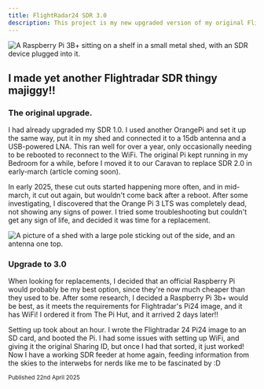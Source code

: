 ```yaml
---
title: FlightRadar24 SDR 3.0
description: This project is my new upgraded version of my original Flightradar24 SDR, using a Raspberry Pi 3b+, a nooelec smart NESDR and a 15db 1090MHz antenna.
---
```

![A Raspberry Pi 3B+ sitting on a shelf in a small metal shed, with an SDR device plugged into it.](https://imagedelivery.net/8mDeb5dj0w69F4TILSzPUQ/46f70531-0e9c-485b-4659-40f8248fd700/largesquare)

## I made yet another Flightradar SDR thingy majiggy!!

### The original upgrade.
I had already upgraded my SDR 1.0. I used another OrangePi and set it up the same way, put it in my shed and connected it to a 15db antenna and a USB-powered LNA. This ran well for over a year, only occasionally needing to be rebooted to reconnect to the WiFi. The original Pi kept running in my Bedroom for a while, before I moved it to our Caravan to replace SDR 2.0 in early-march (article coming soon).

In early 2025, these cut outs started happening more often, and in mid-march, it cut out again, but wouldn't come back after a reboot. After some investigating, I discovered that the Orange Pi 3 LTS was completely dead, not showing any signs of power. I tried some troubleshooting but couldn't get any sign of life, and decided it was time for a replacement.

![A picture of a shed with a large pole sticking out of the side, and an antenna one top.](https://imagedelivery.net/8mDeb5dj0w69F4TILSzPUQ/4ddd5931-1908-45b4-5baa-af528dfac800/mediumshrink)

### Upgrade to 3.0
When looking for replacements, I decided that an official Raspberry Pi would probably be my best option, since they're now much cheaper than they used to be. After some research, I decided a Raspberry Pi 3b+ would be best, as it meets the requirements for Flightradar's Pi24 image, and it has WiFi! I ordered it from The Pi Hut, and it arrived 2 days later!!

Setting up took about an hour. I wrote the Flightradar 24 Pi24 image to an SD card, and booted the Pi. I had some issues with setting up WiFi, and giving it the original Sharing ID, but once I had that sorted, it just worked! Now I have a working SDR feeder at home again, feeding information from the skies to the interwebs for nerds like me to be fascinated by :D

<sub>Published 22nd April 2025</sub> 